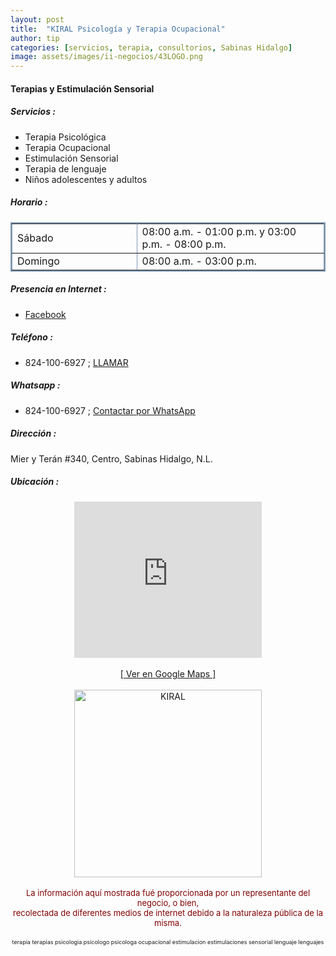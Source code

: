 ```yaml
---
layout: post
title:  "KIRAL Psicología y Terapia Ocupacional"
author: tip
categories: [servicios, terapia, consultorios, Sabinas Hidalgo]
image: assets/images/ii-negocios/43LOGO.png
---
```

#### Terapias y Estimulación Sensorial

##### Servicios :
- Terapia Psicológica
- Terapia Ocupacional
- Estimulación Sensorial
- Terapia de lenguaje
- Niños adolescentes y adultos

##### Horario :

<table border="2" bordercolor="#8299b3" cellpadding="4" cellspacing="5">
<colgroup>
    <col width="40%" />
    <col width="60%" />
</colgroup>
    <tbody>
        <tr>
            <td>Sábado</td>
            <td>08:00 a.m. - 01:00 p.m. y 03:00 p.m. - 08:00 p.m.</td>
        </tr>
        <tr>
            <td>Domingo</td>
            <td>08:00 a.m. - 03:00 p.m.</td>
        </tr>
    </tbody>
</table>

##### Presencia en Internet :

- [Facebook][FB]

##### Teléfono :

- 824-100-6927 ; [LLAMAR][Tel]

##### Whatsapp :

- 824-100-6927 ; [Contactar por WhatsApp][WA]


[FB]: https://www.facebook.com/KIRAL-100310671613544/

[Tel]: tel:+528241006927

[WA]: https://wa.me/528241006927?text=Hola,%20saludos%20desde%20PiiDO

##### Dirección :

Mier y Terán #340, Centro, Sabinas Hidalgo, N.L.

##### Ubicación :

<!--..... MAPAS .....-->
<center>
    <iframe allowfullscreen="" height="250" loading="lazy" src="https://www.google.com/maps/embed?pb=!1m18!1m12!1m3!1d485.3524415948837!2d-100.17697177194745!3d26.50464662120727!2m3!1f0!2f0!3f0!3m2!1i1024!2i768!4f13.1!3m3!1m2!1s0x86623eb9cb8e64d1%3A0x5c6bf957794d44c7!2sMier%20y%20Ter%C3%A1n%20340%2C%20Centro%20de%20Sabinas%20Hidalgo%2C%2065200%20Sabinas%20Hidalgo%2C%20N.L.!5e0!3m2!1sen!2smx!4v1645579503078!5m2!1sen!2smx" style="border: 0;" width="300"></iframe><!--//CAMBIAR : width="300" height="250" acá arriba ^^-->
		<br />
		<br />
		<a href="https://goo.gl/maps/7c2RgnqhuP257hCq8" target="_blank">[ Ver en Google Maps ]</a><!--//CAMBIAR únicamente URL aquí-->
		<br />
		<br />
</center>
<!--..... /MAPAS .....-->

<!-- ===== 2da IMAGEN ===== --> 
<center>
    <img src="{{ site.baseurl }}/assets/images/ii-negocios/43servicio.png" alt="KIRAL" style="height: 300px;"/>
</center>

<br />

<!-- Disclaimer & palabras clave
================================================== -->
<center>
	<span style="font-size: small; color: maroon;">
	<!-- AVISO -->La información aquí mostrada fué proporcionada por un representante del negocio, o bien, <br />recolectada de diferentes medios de internet debido a la naturaleza pública de la misma.
	</span>
</center><br />

<center>
	<span style="font-size: xx-small;">
		<!--Palabras Clave-->terapia terapias psicologia psicologo psicologa ocupacional estimulacion estimulaciones sensorial lenguaje lenguajes
	</span>
</center>



<!-- END
================================================== -->